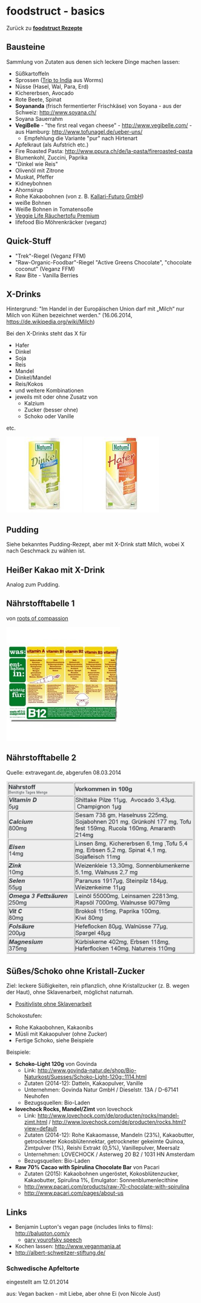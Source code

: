 foodstruct - basics
===================

Zurück zu **[foodstruct Rezepte](foodstruct.md)**

Bausteine
---------
Sammlung von Zutaten aus denen sich leckere Dinge machen lassen:

* Süßkartoffeln
* Sprossen ([Trip to India](http://www.healthypowerfood.de/) aus Worms)
* Nüsse (Hasel, Wal, Para, Erd)
* Kichererbsen, Avocado
* Rote Beete, Spinat
* **Soyananda** (frisch fermentierter Frischkäse) von Soyana - aus der Schweiz: http://www.soyana.ch/
* Soyana Sauerrahm
* **VegiBelle** - "the first real vegan cheese" - http://www.vegibelle.com/ - aus Hamburg: http://www.tofunagel.de/ueber-uns/
  * Empfehlung die Variante "pur" nach Hirtenart
* Apfelkraut (als Aufstrich etc.)
* Fire Roasted Pasta: http://www.ppura.ch/de/la-pasta/fireroasted-pasta
* Blumenkohl, Zuccini, Paprika
* "Dinkel wie Reis"
* Olivenöl mit Zitrone
* Muskat, Pfeffer
* Kidneybohnen
* Ahornsirup
* Rohe Kakaobohnen (von z. B. [Kallari-Futuro GmbH](http://kallari-eg.de/))
* weiße Bohnen
* Weiße Bohnen in Tomatensoße
* [Veggie Life Räuchertofu Premium](http://www.veggielife.de/tofus/)
* lifefood Bio Möhrenkräcker (veganz)

Quick-Stuff
-----------
* "Trek"-Riegel (Veganz FFM)
* "Raw-Organic-Foodbar"-Riegel "Active Greens Chocolate", "chocolate coconut" (Veganz FFM)
* Raw Bite - Vanilla Berries

X-Drinks
--------
Hintergrund: "Im Handel in der Europäischen Union darf mit „Milch“ nur Milch von Kühen bezeichnet werden."
(16.06.2014, https://de.wikipedia.org/wiki/Milch)

Bei den X-Drinks steht das X für

* Hafer
* Dinkel
* Soja
* Reis
* Mandel
* Dinkel/Mandel
* Reis/Kokos
* und weitere Kombinationen
* jeweils mit oder ohne Zusatz von
  * Kalzium
  * Zucker (besser ohne)
  * Schoko oder Vanille

etc.

![](img/Natumi-Dinkeldrink-Natur-plus-Calcium-Pflanzendrink-Milchalternative-h200.jpg)
![](img/Natumi-Haferdrink-Natur-Pflanzendrink-Milchalternative-h200.jpg)


Pudding
-------
Siehe bekanntes Pudding-Rezept, aber mit X-Drink statt Milch, wobei X nach Geschmack zu wählen ist.


Heißer Kakao mit X-Drink
------------------------
Analog zum Pudding.


Nährstofftabelle 1
------------------
von [roots of compassion](http://www.rootsofcompassion.org/de/vegane-ernaehrungstabelle)

![](img/roots-of-comp-tabelle.jpg)


Nährstofftabelle 2
-------------------
Quelle: extravegant.de, abgerufen 08.03.2014

![](img/extravegant-tabelle.png)


Süßes/Schoko ohne Kristall-Zucker
---------------------------------
Ziel: leckere Süßigkeiten, rein pflanzlich, ohne Kristallzucker (z. B. wegen der Haut), ohne Sklavenarbeit, möglichst naturnah.

* [Positivliste ohne Sklavenarbeit](http://www.foodispower.org/schokoladenliste/)

Schokostufen:

- Rohe Kakaobohnen, Kakaonibs
- Müsli mit Kakaopulver (ohne Zucker)
- Fertige Schoko, siehe Beispiele

Beispiele:

* **Schoko-Light 120g** von Govinda
  * Link: http://www.govinda-natur.de/shop/Bio-Naturkost/Suesses/Schoko-Light-120g::1114.html
  * Zutaten (2014-12): Datteln, Kakaopulver, Vanille
  * Unternehmen: Govinda Natur GmbH / Dieselstr. 13A / D-67141 Neuhofen
  * Bezugsquellen: Bio-Laden
* **lovechock Rocks, Mandel/Zimt** von lovechock
  * Link: http://www.lovechock.com/de/producten/rocks/mandel-zimt.html / http://www.lovechock.com/de/producten/rocks.html?view=default
  * Zutaten (2014-12): Rohe Kakaomasse, Mandeln (23%), Kakaobutter, getrockneter Kokosblütennektar, getrockneter gekeimte Quinoa, Zimtpulver (1%), Reishi Extrakt (0,5%), Vanillepulver, Meersalz
  * Unternehmen: LOVECHOCK / Asterweg 20 B2 / 1031 HN Amsterdam
  * Bezugsquellen: Bio-Laden
* **Raw 70% Cacao with Spirulina Chocolate Bar** von Pacari
    * Zutaten (2015): Kakaobohnen ungeröstet, Kokosblütenzucker, Kakaobutter, Spirulina 1%, Emulgator: Sonnenblumenlecithine
    * http://www.pacari.com/products/raw-70-chocolate-with-spirulina
    * http://www.pacari.com/pages/about-us

Links
-----
* Benjamin Lupton's vegan page (includes links to films): http://balupton.com/v
    * [gary yourofsky speech](http://balupton.tumblr.com/post/64768966299/best-speech-you-will-ever-hear-gary-yourofsky)
* Kochen lassen: http://www.veganmania.at
* http://albert-schweitzer-stiftung.de/

### Schwedische Apfeltorte
eingestellt am 12.01.2014

aus: Vegan backen - mit Liebe, aber ohne Ei (von Nicole Just)
